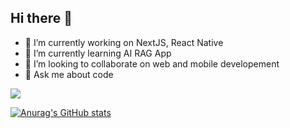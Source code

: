## Hi there 👋

- 🔭 I’m currently working on NextJS, React Native
- 🌱 I’m currently learning AI RAG App
- 👯 I’m looking to collaborate on web and mobile developement
- 💬 Ask me about code

![](https://komarev.com/ghpvc/?username=korbonya&color=green)

[![Anurag's GitHub stats](https://github-readme-stats.vercel.app/api?username=korbonya)](https://github.com/anuraghazra/github-readme-stats)
